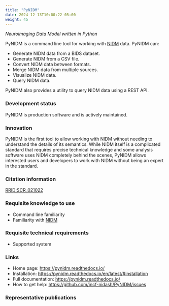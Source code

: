 ```yaml
---
title: "PyNIDM"
date: 2024-12-13T10:00:22-05:00
weight: 45
---
```


*Neuroimaging Data Model written in Python*

PyNIDM is a command line tool for working with [NIDM](../nidm/index.html) data. PyNIDM can:

- Generate NIDM data from a BIDS dataset.
- Generate NIDM from a CSV file.
- Convert NIDM data between formats.
- Merge NIDM data from multiple sources.
- Visualize NIDM data.
- Query NIDM data.

PyNIDM also provides a utility to query NIDM data using a REST API.

### Development status

PyNIDM is production software and is actively maintained.

### Innovation

PyNIDM is the first tool to allow working with NIDM without needing to understand the details of its semantics.  While NIDM itself is a complicated standard that requires precise technical knowledge and some analysis software uses NIDM completely behind the scenes, PyNIDM allows interested users and developers to work with NIDM without being an expert in the standard.

### Citation information

[RRID:SCR_021022](https://scicrunch.org/resolver/RRID:SCR_021022)

### Requisite knowledge to use

- Command line familiarity
- Familiarity with [NIDM](../nidm/index.html)

### Requisite technical requirements

- Supported system

### Links

- Home page: https://pynidm.readthedocs.io/
- Installation: https://pynidm.readthedocs.io/en/latest/#installation
- Full documentation: https://pynidm.readthedocs.io/
- How to get help: https://github.com/incf-nidash/PyNIDM/issues

### Representative publications
